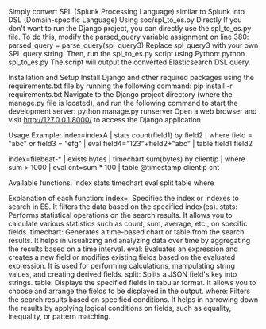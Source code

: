   Simply convert SPL (Splunk Processing Language) similar to Splunk into DSL (Domain-specific Language)
Using soc/spl_to_es.py Directly
If you don't want to run the Django project, you can directly use the spl_to_es.py file. To do this, modify the parsed_query variable assignment on line 380:
parsed_query = parse_query(spl_query3)
Replace spl_query3 with your own SPL query string. Then, run the spl_to_es.py script using Python:
python spl_to_es.py
The script will output the converted Elasticsearch DSL query.


  Installation and Setup
Install Django and other required packages using the requirements.txt file by running the following command:
pip install -r requirements.txt
Navigate to the Django project directory (where the manage.py file is located), and run the following command to start the development server:
python manage.py runserver
Open a web browser and visit http://127.0.0.1:8000/ to access the Django application.


  Usage Example:
index=indexA | stats count(field1) by field2 | where field = "abc" or field3 = "efg" | eval field4="123"+field2+"abc" | table field1 field2

index=filebeat-* | exists bytes | timechart sum(bytes) by clientip | where sum > 1000 | eval cnt=sum * 100 | table @timestamp clientip cnt


  Available functions:
index
stats
timechart
eval
split
table
where


  Explanation of each function:
index=: Specifies the index or indexes to search in ES. It filters the data based on the specified index(es).
stats: Performs statistical operations on the search results. It allows you to calculate various statistics such as count, sum, average, etc., on specific fields.
timechart: Generates a time-based chart or table from the search results. It helps in visualizing and analyzing data over time by aggregating the results based on a time interval.
eval: Evaluates an expression and creates a new field or modifies existing fields based on the evaluated expression. It is used for performing calculations, manipulating string values, and creating derived fields.
split: Splits a JSON field's key into strings.
table: Displays the specified fields in tabular format. It allows you to choose and arrange the fields to be displayed in the output.
where: Filters the search results based on specified conditions. It helps in narrowing down the results by applying logical conditions on fields, such as equality, inequality, or pattern matching.
